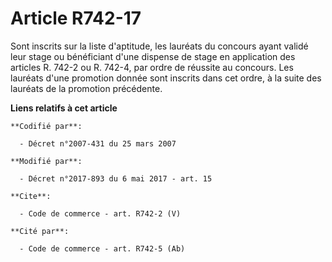 # Article R742-17

Sont inscrits sur la liste d'aptitude, les lauréats du concours ayant validé leur stage ou bénéficiant d'une dispense de
stage en application des articles R. 742-2 ou R. 742-4, par ordre de réussite au concours. Les lauréats d'une promotion
donnée sont inscrits dans cet ordre, à la suite des lauréats de la promotion précédente.

**Liens relatifs à cet article**

	**Codifié par**:

	  - Décret n°2007-431 du 25 mars 2007

	**Modifié par**:

	  - Décret n°2017-893 du 6 mai 2017 - art. 15

	**Cite**:

	  - Code de commerce - art. R742-2 (V)

	**Cité par**:

	  - Code de commerce - art. R742-5 (Ab)
